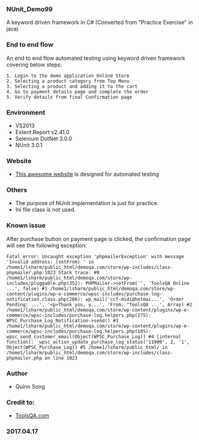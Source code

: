 ### NUnit_Demo99
A keyword driven framework in C# (Converted from "Practice Exercise" in java)

### End to end flow

An end to end flow automated testing using keyword driven framework covering below steps:

    1. Login to the demo application Online Store
    2. Selecting a product category from Top Menu
    3. Selecting a product and adding it to the cart
    4. Go to payment details page and complete the order
    5. Verify details from final Confirmation page

### Environment
* 	VS2013
* 	Extent Report v2.41.0
* 	Selenium DotNet 3.0.0
* 	NUnit 3.0.1

### Website
* [This awesome website](http://www.store.demoqa.com) is designed for automated testing

### Others
* The purpose of NUnit implementation is just for practice. 
* Ini file class is not used.


### Known issue

After purchase button on payment page is clicked, the confirmation page will see the following exception:

```Fatal error: Uncaught exception 'phpmailerException' with message 'Invalid address: (setFrom) ' in /home1/lsharm/public_html/demoqa.com/store/wp-includes/class-phpmailer.php:1023 Stack trace: #0 /home1/lsharm/public_html/demoqa.com/store/wp-includes/pluggable.php(352): PHPMailer->setFrom('', 'ToolsQA Online ...', false) #1 /home1/lsharm/public_html/demoqa.com/store/wp-content/plugins/wp-e-commerce/wpsc-includes/purchase-log-notification.class.php(286): wp_mail('ccf-midi@hotmai...', 'Order Pending: ...', '<p>Thank you, y...', 'From: "ToolsQA ...', Array) #2 /home1/lsharm/public_html/demoqa.com/store/wp-content/plugins/wp-e-commerce/wpsc-includes/purchase-log.helpers.php(275): WPSC_Purchase_Log_Notification->send() #3 /home1/lsharm/public_html/demoqa.com/store/wp-content/plugins/wp-e-commerce/wpsc-includes/purchase-log.helpers.php(185): wpsc_send_customer_email(Object(WPSC_Purchase_Log)) #4 [internal function]: _wpsc_action_update_purchase_log_status('11900', 2, '1', Object(WPSC_Purchase_Log)) #5 /home1/lsharm/public_html/ in /home1/lsharm/public_html/demoqa.com/store/wp-includes/class-phpmailer.php on line 1023```


### Author

 * Quinn Song


### Credit to:
* [ToolsQA.com](http://toolsqa.com)

### 2017.04.17
